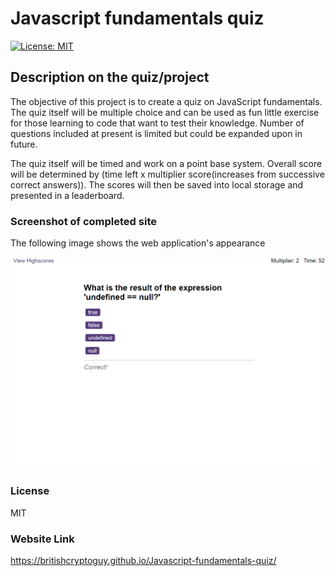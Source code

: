 # Javascript fundamentals quiz

[![License: MIT ](https://img.shields.io/badge/License-MIT-yellow.svg)](https://opensource.org/licenses/MIT)

## Description on the quiz/project

The objective of this project is to create a quiz on JavaScript fundamentals. The quiz itself will be multiple choice and can be used as fun little exercise for those learning to code that want to test their knowledge. Number of questions included at present is limited but could be expanded upon in future.

The quiz itself will be timed and work on a point base system. Overall score will be determined by (time left x multiplier score(increases from successive correct answers)). The scores will then be saved into local storage and presented in a leaderboard.

### Screenshot of completed site

The following image shows the web application's appearance

![The screenshot displays the website which has a question and choices on display. Also in the image the timer and multiplier can be seen.](assets/images/quizWebsite.png)

### License

MIT

### Website Link

https://britishcryptoguy.github.io/Javascript-fundamentals-quiz/
